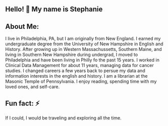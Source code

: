 ## Hello! 👋 My name is Stephanie

## About Me:
I live in Philadelphia, PA, but I am originally from New England. I earned my undergraduate degree from the University of New Hampshire in English and History. After growing up in Western Massachussetts, Southern Maine, and living in Southern New Hampshire during undergrad, I moved to Philadelphia and have been living in Philly fo the past 15 years. I worked in Clinical Data Management for about 11 years, managing data for cancer studies. I changed careers a few years back to persue my data and information interests in the english and history. I am a librarian at the Masonic Temple of Pennsylvania. I enjoy reading, spending time with my loved ones, and self-care.
  
## Fun fact: ⚡
If I could, I would be traveling and exploring all the time. 

<!--
**UnicornStephD/UnicornStephD** is a ✨ _special_ ✨ repository because its `README.md` (this file) appears on your GitHub profile.


-->
